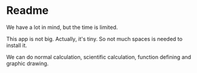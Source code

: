 # Readme

We have a lot in mind, but the time is limited.

This app is not big. Actually, it's tiny. So not much spaces is needed to install it.

We can do normal calculation, scientific calculation, function defining and graphic drawing.